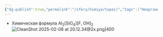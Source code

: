 ```yaml
---
{"dg-publish":true,"permalink":"/sfery/himiya/topaz/","tags":["Неорганика"]}
---
```


- Химическая формула Al<sub>2</sub>\[SiO<sub>4</sub>]\[F, OH]<sub>2</sub>
![CleanShot 2025-02-08 at 20.12.34@2x.png|400](/img/user/%D0%90%D1%80%D1%85%D0%B8%D0%B2/%D0%9A%D1%8D%D1%88/CleanShot%202025-02-08%20at%2020.12.34@2x.png)